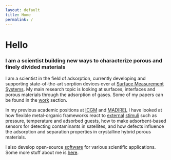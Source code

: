 ```yaml
---
layout: default
title: Home
permalink: /
---
```


# Hello

### I am a scientist building new ways to characterize porous and finely divided materials

I am a scientist in the field of adsorption, currently developing and supporting
state-of-the-art sorption devices over at
[Surface Measurement Systems](https://surfacemeasurementsystems.com/). My main
research topic is looking at surfaces, interfaces and porous materials through
the adsorption of gases. Some of my papers can be found in the
[work](/academic) section.

In my previous academic positions at [ICGM](https://www.icgm.fr) and
[MADIREL](http://madirel.univ-amu.fr/node/99) I have looked at how flexible
metal-organic frameworks react to
[external](https://anr.fr/Project-ANR-17-CE29-0003)
[stimuli](http://www.anr.fr/Project-ANR-17-CE08-0048) such as pressure,
temperature and adsorbed guests, how to make adsorbent-based sensors for
detecting contaminants in satellites, and how defects influence the adsorption
and separation properties in crystalline hybrid porous materials.

I also develop open-source [software](/software) for various scientific
applications. Some more stuff about me is [here](/about).
